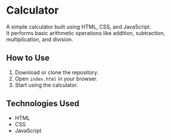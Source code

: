 # Calculator

A simple calculator built using HTML, CSS, and JavaScript.  
It performs basic arithmetic operations like addition, subtraction, multiplication, and division.

## How to Use
1. Download or clone the repository.  
2. Open `index.html` in your browser.  
3. Start using the calculator.

## Technologies Used
- HTML  
- CSS  
- JavaScript  



